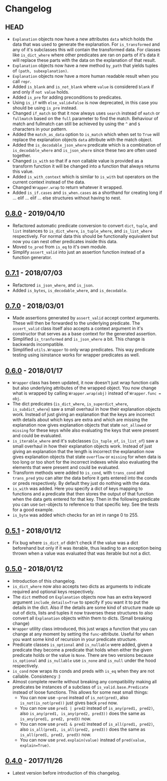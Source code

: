 # Changelog

## HEAD
- `Explanation` objects now have a new attributes `data` which holds the data
that was used to generate the explanation. For `is_transformed` and any of it's
subclasses this will contain the transformed data. For classes like
`is_dict_where` where other predicates are ran on parts of it's data it will
replace these parts with the data on the explanation of that result.
- `Explanation` objects now have a new method `by_path` that yields tuples of
`(path, subexplanation)`.
- `Explanation` objects now have a more human readable result when you call
`repr`.
- Added `is_blank` and `is_not_blank` where `value` is considered `blank` if
and only if `not value` holds.
- Added `is_pre` for adding preconditions to predicates.
- Using `is_if` with `else_valid=False` is now deprecated, in this case you
should be using `is_pre` instead.
- Changed `if_match` so that it now always uses `search` instead of `match` or
`fullmatch` based on the `full` parameter to find the match. Behaviour of match
and fullmatch can still be achieved by using the `^` and `$` characters in your
pattern.
- Added the `match_as_data` option to `is_match` which when set to `True` will
replace the explanation objects `data` attribute with the match object.
- Added the `is_decodable_json_where` predicate which is a combination of
`is_decodable_where` and `is_json_where` since these two are often used
together.
- Changed `is_with` so that if a non callable value is provided as a transform
function it will be changed into a function that always returns this value.
- Added `is_with_context` which is similar to `is_with` but operators on the
current context instead of the data.
- Changed `Wrapper.wrap` to return whatever it wrapped.
- Added `is_if.cases` and `is_when.cases` as a shorthand for creating long
if ... elif ... elif ... else structures without having to nest.

## [0.8.0](https://pypi.pthon.org/pypi/is-valid/0.8.0) - 2019/04/10
- Refactored automatic predicate conversion to convert `dict`, `tuple`, and
`list` instances to `is_dict_where`, `is_tuple_where`, and `is_list_where`
respectively. For normal data this should be functionally equivalent but now
you can nest other predicates inside this data.
- Moved `to_pred` from `is_eq` to it's own module.
- Simplify `assert_valid` into just an assertion function instead of a function
generator.

## [0.7.1](https://pypi.python.org/pypi/is-valid/0.7.1) - 2018/07/03
- Refactored `is_json_where`, and `is_json`.
- Added `is_bytes`, `is_decodable_where`, and `is_decodable`.

## [0.7.0](https://pypi.python.org/pypi/is-valid/0.7.0) - 2018/03/01
- Made assertions generated by `assert_valid` accept context arguments. These
will then be forwarded to the underlying predicate. The `assert_valid` class
itself also accepts a context argument in it's constructor that serves as a
base context for the generated assertion.
- Simplified `is_tranformed` and `is_json_where` a bit. This change is
backwards incompatible.
- Simplified `utils.Wrapper` to only wrap predicates. This way predicate
testing using isinstance works for wrapper predicates as well.

## [0.6.0](https://pypi.python.org/pypi/is-valid/0.6.0) - 2018/01/17
- `Wrapper` class has been updated, it now doesn't just wrap function calls but
also underlying attributes of the wrapped object. You now change what is
wrapped by calling `Wrapper.wrap(obj)` instead of `Wrapper.func = obj`.
- The dict predicates (`is_dict_where`, `is_superdict_where`,
`is_subdict_where`) saw a small overhaul in how their explanation objects work.
Instead of just giving an explanation that the keys are incorrect with details
about which keys are extra and which are missing the explanation now gives
explanation objects that state `not_allowed` or `missing` for these keys
while also evaluating the keys that were present and could be evaluated.
- `is_iterable_where` and it's subclasses (`is_tuple_of`, `is_list_of`) saw a
small overhaul in how their explanation objects work. Instead of just giving an
explanation that the length is incorrect the explanation now gives explanation
objects that state `overflow` or `missing` for when data is too long or too
short for the incorrect indexes while also evaluating the elements that were
present and could be evaluated.
- Transform methods were added to `is_cond`, with `trans_cond` and `trans_pred`
you can alter the data before it gets entered into the conds or preds
respectively. By default they just do nothing with the data.
- `is_with` was added. Here you specify a dict of keys mapping to functions and
a predicate that then stores the output of that function when the data gets
entered for that key. Then in the following predicate you can use `Get`-objects
to reference to that specific key. See the tests for a good example.
- `is_byte` was added which checks for an int in range 0 to 255.

## [0.5.1](https://pypi.python.org/pypi/is-valid/0.5.1) - 2018/01/12
- Fix bug where `is_dict_of` didn't check if the value was a dict beforehand
but only if it was iterable, thus leading to an exception being thrown when a
value was evaluated that was iterable but not a dict.

## [0.5.0](https://pypi.python.org/pypi/is-valid/0.5.0) - 2018/01/12
- Introduction of this changelog.
- `is_dict_where` now also accepts two dicts as arguments to indicate
required and optional keys respectively.
- The `dict` method on `Explanation` objects now has an extra keyword argument
`include_details=True` to specify if you want it to put the details in the
dict. Also if the details are some kind of structure made up out of dicts,
lists and tuples it now traverses these structures to also convert all
`Explanation` objects within them to dicts. (Small breaking change)
- `Wrapper` utility class introduced, this just wraps a function that you can
change at any moment by setting the `func`-attribute. Useful for when you want
some kind of recursion in your predicate structure.
- Predicate classes `is_optional` and `is_nullable` were added, given a
predicate they become a predicate that holds when either the given predicate
holds or the value is `None`. There are two versions because `is_optional` and
`is_nullable` use `is_none` and `is_null` under the hood respectively.
- `is_cond` now wraps its conds and preds with `is_eq` when they are not
callable. Consistency :)
- Almost complete rewrite without breaking any compatibility making all
predicates be instances of a subclass of `is_valid.base.Predicate` instead of
loose functions. This allows for some neat small things:
    - You can now use `~pred` instead of `is_not(pred)`, also
    `is_not(is_not(pred))` just gives back `pred` now.
    - You can now use `pred1 | pred2` instead of `is_any(pred1, pred2)`, also
    `is_any(pred1, is_any(pred2, pred3))` does the same as
    `is_any(pred1, pred2, pred3)` now.
    - You can now use `pred1 & pred2` instead of `is_all(pred1, pred2)`, also
    `is_all(pred1, is_all(pred2, pred3))` does the same as
    `is_all(pred1, pred2, pred3)` now.
    - You can now use `pred.explain(value)` instead of
    `pred(value, explain=True)`.

## [0.4.0](https://pypi.python.org/pypi/is-valid/0.4.0) - 2017/11/26
- Latest version before introduction of this changelog.
